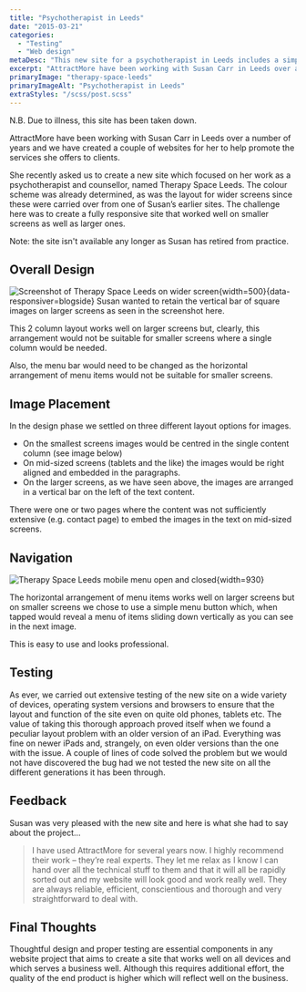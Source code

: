 ```yaml
---
title: "Psychotherapist in Leeds"
date: "2015-03-21"
categories:
  - "Testing"
  - "Web design"
metaDesc: "This new site for a psychotherapist in Leeds includes a simple menu system which adapts smoothly to the size of the screen. Benefits of testing."
excerpt: "AttractMore have been working with Susan Carr in Leeds over a number of years and we have created a couple of websites for her to help promote the services she offers to clients. She recently asked us to create a new site which focused on her work as a psychotherapist and counsellor. The colour scheme was already determined, as was the layout for wider screens since these were carried over from one of Susan’s earlier sites. The challenge here was to create a fully responsive site that worked well on smaller screens as well as larger ones."
primaryImage: "therapy-space-leeds"
primaryImageAlt: "Psychotherapist in Leeds"
extraStyles: "/scss/post.scss"
---
```


N.B. Due to illness, this site has been taken down.

AttractMore have been working with Susan Carr in Leeds over a number of years and we have created a couple of websites for her to help promote the services she offers to clients.

She recently asked us to create a new site which focused on her work as a psychotherapist and counsellor, named Therapy Space Leeds. The colour scheme was already determined, as was the layout for wider screens since these were carried over from one of Susan’s earlier sites. The challenge here was to create a fully responsive site that worked well on smaller screens as well as larger ones.

Note: the site isn't available any longer as Susan has retired from practice.

## Overall Design

![Screenshot of Therapy Space Leeds on wider screen](/optim/blog/therapy-space-leeds.jpg){width=500}{data-responsiver=blogside}
Susan wanted to retain the vertical bar of square images on larger screens as seen in the screenshot here.

This 2 column layout works well on larger screens but, clearly, this arrangement would not be suitable for smaller screens where a single column would be needed.

Also, the menu bar would need to be changed as the horizontal arrangement of menu items would not be suitable for smaller screens.

## Image Placement

In the design phase we settled on three different layout options for images.

- On the smallest screens images would be centred in the single content column (see image below)
- On mid-sized screens (tablets and the like) the images would be right aligned and embedded in the paragraphs.
- On the larger screens, as we have seen above, the images are arranged in a vertical bar on the left of the text content.

There were one or two pages where the content was not sufficiently extensive (e.g. contact page) to embed the images in the text on mid-sized screens.

## Navigation

![Therapy Space Leeds mobile menu open and closed](/optim/blog/therapyspaceleeds-mobile-menu.jpg){width=930}

The horizontal arrangement of menu items works well on larger screens but on smaller screens we chose to use a simple menu button which, when tapped would reveal a menu of items sliding down vertically as you can see in the next image.

This is easy to use and looks professional.

## Testing

As ever, we carried out extensive testing of the new site on a wide variety of devices, operating system versions and browsers to ensure that the layout and function of the site even on quite old phones, tablets etc. The value of taking this thorough approach proved itself when we found a peculiar layout problem with an older version of an iPad. Everything was fine on newer iPads and, strangely, on even older versions than the one with the issue. A couple of lines of code solved the problem but we would not have discovered the bug had we not tested the new site on all the different generations it has been through.

## Feedback

Susan was very pleased with the new site and here is what she had to say about the project…

> I have used AttractMore for several years now. I highly recommend their work – they’re real experts. They let me relax as I know I can hand over all the technical stuff to them and that it will all be rapidly sorted out and my website will look good and work really well. They are always reliable, efficient, conscientious and thorough and very straightforward to deal with.

## Final Thoughts

Thoughtful design and proper testing are essential components in any website project that aims to create a site that works well on all devices and which serves a business well. Although this requires additional effort, the quality of the end product is higher which will reflect well on the business.
